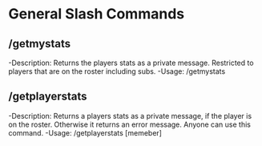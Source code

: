 # General Slash Commands

## /getmystats
-Description: Returns the players stats as a private message. Restricted to players that are on the roster including subs.
-Usage: /getmystats

## /getplayerstats 
-Description: Returns a players stats as a private message, if the player is on the roster. Otherwise it returns an error message. Anyone can use this command.
-Usage: /getplayerstats [memeber]
